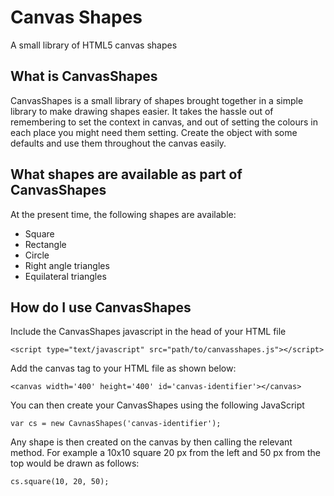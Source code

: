 # Canvas Shapes
A small library of HTML5 canvas shapes

## What is CanvasShapes
CanvasShapes is a small library of shapes brought together in a simple library to make drawing shapes easier.  It takes the hassle out of remembering to set the context in canvas, and out of setting the colours in each place you might need them setting.  Create the object with some defaults and use them throughout the canvas easily.

## What shapes are available as part of CanvasShapes
At the present time, the following shapes are available:
- Square
- Rectangle
- Circle
- Right angle triangles
- Equilateral triangles 

## How do I use CanvasShapes
Include the CanvasShapes javascript in the head of your HTML file
```
<script type="text/javascript" src="path/to/canvasshapes.js"></script>
```

Add the canvas tag to your HTML file as shown below:
```
<canvas width='400' height='400' id='canvas-identifier'></canvas>
```

You can then create your CanvasShapes using the following JavaScript
```
var cs = new CavnasShapes('canvas-identifier');
```

Any shape is then created on the canvas by then calling the relevant method.  For example a 10x10 square 20 px from the left and 50 px from the top would be drawn as follows:
```
cs.square(10, 20, 50);
```

